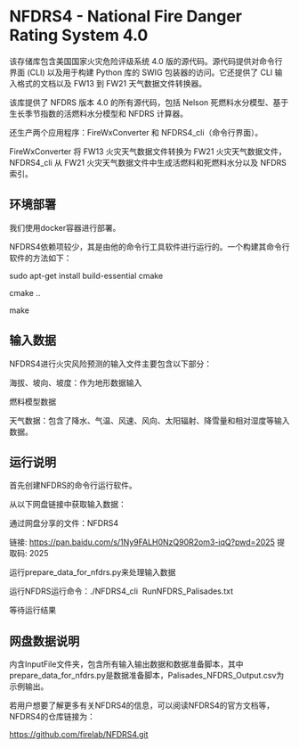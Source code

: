 
# NFDRS4 - National Fire Danger Rating System 4.0
该存储库包含美国国家火灾危险评级系统 4.0 版的源代码。源代码提供对命令行界面 (CLI) 以及用于构建 Python 库的 SWIG 包装器的访问。它还提供了 CLI 输入格式的文档以及 FW13 到 FW21 天气数据文件转换器。

该库提供了 NFDRS 版本 4.0 的所有源代码，包括 Nelson 死燃料水分模型、基于生长季节指数的活燃料水分模型和 NFDRS 计算器。

还生产两个应用程序：FireWxConverter 和 NFDRS4_cli（命令行界面）。

FireWxConverter 将 FW13 火灾天气数据文件转换为 FW21 火灾天气数据文件，NFDRS4_cli 从 FW21 火灾天气数据文件中生成活燃料和死燃料水分以及 NFDRS 索引。

## 环境部署
我们使用docker容器进行部署。

NFDRS4依赖项较少，其是由他的命令行工具软件进行运行的。一个构建其命令行软件的方法如下：

sudo apt-get install build-essential cmake

cmake ..

make

## 输入数据

NFDRS4进行火灾风险预测的输入文件主要包含以下部分：

海拔、坡向、坡度：作为地形数据输入

燃料模型数据

天气数据：包含了降水、气温、风速、风向、太阳辐射、降雪量和相对湿度等输入数据。

## 运行说明
首先创建NFDRS的命令行运行软件。

从以下网盘链接中获取输入数据：

通过网盘分享的文件：NFDRS4

链接: https://pan.baidu.com/s/1Ny9FALH0NzQ90R2om3-iqQ?pwd=2025 提取码: 2025 

运行prepare_data_for_nfdrs.py来处理输入数据

运行NFDRS运行命令：./NFDRS4_cli  RunNFDRS_Palisades.txt

等待运行结果

## 网盘数据说明
内含InputFile文件夹，包含所有输入输出数据和数据准备脚本，其中prepare_data_for_nfdrs.py是数据准备脚本，Palisades_NFDRS_Output.csv为示例输出。

若用户想要了解更多有关NFDRS4的信息，可以阅读NFDRS4的官方文档等，NFDRS4的仓库链接为：

https://github.com/firelab/NFDRS4.git
